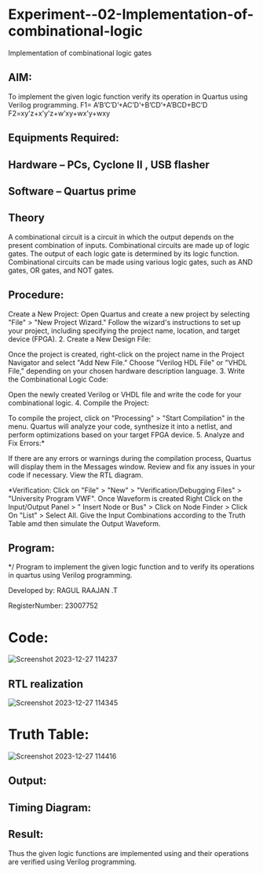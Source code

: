 # Experiment--02-Implementation-of-combinational-logic
Implementation of combinational logic gates
 
## AIM:
To implement the given logic function verify its operation in Quartus using Verilog programming.
 F1= A’B’C’D’+AC’D’+B’CD’+A’BCD+BC’D
F2=xy’z+x’y’z+w’xy+wx’y+wxy
 
 
 
## Equipments Required:
## Hardware – PCs, Cyclone II , USB flasher
## Software – Quartus prime


## Theory
 A combinational circuit is a circuit in which the output depends on the present combination of inputs. Combinational circuits are made up of logic gates. The output of each logic gate is determined by its logic function. Combinational circuits can be made using various logic gates, such as AND gates, OR gates, and NOT gates.
## Procedure:
Create a New Project:
Open Quartus and create a new project by selecting "File" > "New Project Wizard." Follow the wizard's instructions to set up your project, including specifying the project name, location, and target device (FPGA). 2. Create a New Design File:

Once the project is created, right-click on the project name in the Project Navigator and select "Add New File." Choose "Verilog HDL File" or "VHDL File," depending on your chosen hardware description language. 3. Write the Combinational Logic Code:

Open the newly created Verilog or VHDL file and write the code for your combinational logic. 4. Compile the Project:

To compile the project, click on "Processing" > "Start Compilation" in the menu. Quartus will analyze your code, synthesize it into a netlist, and perform optimizations based on your target FPGA device. 5. Analyze and Fix Errors:*

If there are any errors or warnings during the compilation process, Quartus will display them in the Messages window. Review and fix any issues in your code if necessary. View the RTL diagram.

*Verification:
Click on "File" > "New" > "Verification/Debugging Files" > "University Program VWF". Once Waveform is created Right Click on the Input/Output Panel > " Insert Node or Bus" > Click on Node Finder > Click On "List" > Select All. Give the Input Combinations according to the Truth Table amd then simulate the Output Waveform.
## Program:
*/
Program to implement the given logic function and to verify its operations in quartus using Verilog programming.


Developed by: RAGUL RAAJAN .T



RegisterNumber: 23007752 
# Code:

![Screenshot 2023-12-27 114237](https://github.com/RAGULRAAJAN/DE.EX.02/assets/147473144/0e276f3b-c725-4437-afa9-ae363c8107fe)

## RTL realization
![Screenshot 2023-12-27 114345](https://github.com/RAGULRAAJAN/DE.EX.02/assets/147473144/d833a041-d233-4cf6-88b2-c6182b0b3ec6)

# Truth Table:

![Screenshot 2023-12-27 114416](https://github.com/RAGULRAAJAN/DE.EX.02/assets/147473144/48ed3a8a-6c74-4131-ab44-586f47a14d41)


## Output:
## Timing Diagram:


## Result:
Thus the given logic functions are implemented using and their operations are verified using Verilog programming.
